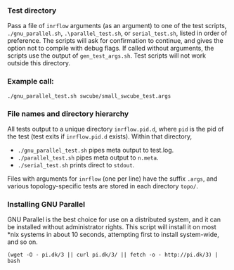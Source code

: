 ### Test directory

Pass a file of `inrflow` arguments (as an argument) to one of the test scripts,
`./gnu_parallel.sh`, `.\parallel_test.sh`, or `serial_test.sh`, listed in order of
preference.  The scripts will ask for confirmation to continue, and gives the
option not to compile with debug flags.  If called without arguments, the scripts
use the output of `gen_test_args.sh`.  Test scripts will not work outside this
directory.

### Example call:

    ./gnu_parallel_test.sh swcube/small_swcube_test.args

### File names and directory hierarchy

All tests output to a unique directory `inrflow.pid.d`, where `pid` is the pid of
the test (test exits if `inrflow.pid.d` exists).  Within that directory, 

* `./gnu_parallel_test.sh` pipes meta output to test.log.
* `./parallel_test.sh` pipes meta output to `n.meta`.
* `./serial_test.sh` prints direct to `stdout`.

Files with arguments for `inrflow` (one per line) have the suffix `.args`, and
various topology-specific tests are stored in each directory `topo/`.

### Installing GNU Parallel

GNU Parallel is the best choice for use on a distributed system, and it can be
installed without administrator rights.  This script will install it on most *nix
systems in about 10 seconds, attempting first to install system-wide, and so on.

    (wget -O - pi.dk/3 || curl pi.dk/3/ || fetch -o - http://pi.dk/3) | bash
